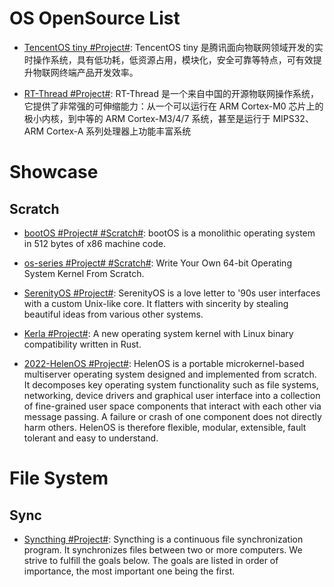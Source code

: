 # OS OpenSource List

- [TencentOS tiny #Project#](https://github.com/Tencent/TencentOS-tiny): TencentOS tiny 是腾讯面向物联网领域开发的实时操作系统，具有低功耗，低资源占用，模块化，安全可靠等特点，可有效提升物联网终端产品开发效率。

- [RT-Thread #Project#](https://gitee.com/rtthread/rt-thread): RT-Thread 是一个来自中国的开源物联网操作系统，它提供了非常强的可伸缩能力：从一个可以运行在 ARM Cortex-M0 芯片上的极小内核，到中等的 ARM Cortex-M3/4/7 系统，甚至是运行于 MIPS32、ARM Cortex-A 系列处理器上功能丰富系统

# Showcase

## Scratch

- [bootOS #Project# #Scratch#](https://github.com/nanochess/bootOS): bootOS is a monolithic operating system in 512 bytes of x86 machine code.

- [os-series #Project# #Scratch#](https://github.com/davidcallanan/os-series): Write Your Own 64-bit Operating System Kernel From Scratch.

- [SerenityOS #Project#](https://github.com/SerenityOS/serenity): SerenityOS is a love letter to '90s user interfaces with a custom Unix-like core. It flatters with sincerity by stealing beautiful ideas from various other systems.

- [Kerla #Project#](https://github.com/nuta/kerla): A new operating system kernel with Linux binary compatibility written in Rust.

- [2022-HelenOS #Project#](https://github.com/HelenOS/helenos): HelenOS is a portable microkernel-based multiserver operating system designed and implemented from scratch. It decomposes key operating system functionality such as file systems, networking, device drivers and graphical user interface into a collection of fine-grained user space components that interact with each other via message passing. A failure or crash of one component does not directly harm others. HelenOS is therefore flexible, modular, extensible, fault tolerant and easy to understand.

# File System

## Sync

- [Syncthing #Project#](https://github.com/syncthing/syncthing): Syncthing is a continuous file synchronization program. It synchronizes files between two or more computers. We strive to fulfill the goals below. The goals are listed in order of importance, the most important one being the first.
